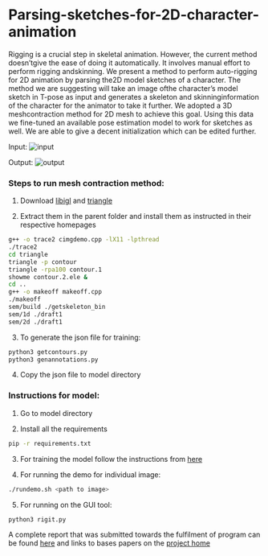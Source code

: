 # Parsing-sketches-for-2D-character-animation
Rigging is a crucial step in skeletal animation.  However, the current method doesn’tgive the ease of doing it automatically. It involves manual effort to perform rigging andskinning. We present a method to perform auto-rigging for 2D animation by parsing the2D model sketches of a character. The method we are suggesting will take an image ofthe character’s model sketch in T-pose as input and generates a skeleton and skinninginformation of the character for the animator to take it further. We adopted a 3D meshcontraction method for 2D mesh to achieve this goal. Using this data we fine-tuned an available pose estimation model to work for sketches as well. We are able to give a decent initialization which can be edited further.

Input:
![input](https://www.cse.iitb.ac.in/~mounika/finalmtp/ip/demo5.png) 

Output:
![output](https://www.cse.iitb.ac.in/~mounika/finalmtp/op/demo5.png)

### Steps to run mesh contraction method:
1. Download [libigl](https://github.com/libigl/libigl) and [triangle ](https://www.cs.cmu.edu/~quake/triangle.html)

2. Extract them in the parent folder and install them as instructed in their respective homepages

```bash
g++ -o trace2 cimgdemo.cpp -lX11 -lpthread 
./trace2
cd triangle
triangle -p contour
triangle -rpa100 contour.1
showme contour.2.ele &
cd ..
g++ -o makeoff makeoff.cpp
./makeoff
sem/build ./getskeleton_bin
sem/1d ./draft1
sem/2d ./draft1
```
3. To generate the json file for training:
```bash
python3 getcontours.py
python3 genannotations.py
```
4. Copy the json file to model directory

### Instructions for model:
1. Go to model directory

2. Install all the requirements
```bash
pip -r requirements.txt
```
3. For training the model follow the instructions from [here](https://github.com/Daniil-Osokin/lightweight-human-pose-estimation.pytorch)

4. For running the demo for individual image:
```bash
./rundemo.sh <path to image>
```
5. For running on the GUI tool:
```bash
python3 rigit.py

```
A complete report that was submitted towards the fulfilment of program can be found [here](https://www.cse.iitb.ac.in/~mounika/finalmtp/report.pdf) and links to bases papers on the [project home](https://www.cse.iitb.ac.in/~mounika/finalmtp)
